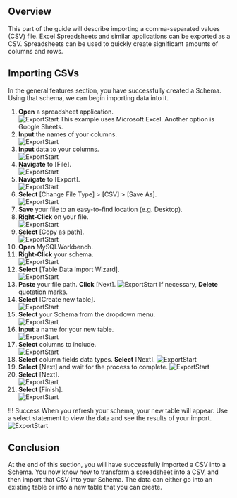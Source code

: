 ## Overview

This part of the guide will describe importing a comma-separated values (CSV) file. Excel Spreadsheets and similar applications can be exported as a CSV. Spreadsheets can be used to quickly create significant amounts of columns and rows.

## Importing CSVs

In the general features section, you have successfully created a Schema. Using that schema, we can begin importing data into it.

1. **Open** a spreadsheet application.  
![ExportStart](./images/CSVSpreadsheet.jpg)
    This example uses Microsoft Excel. Another option is Google Sheets.
2. **Input** the names of your columns.  
![ExportStart](./images/CSVColumnNames.jpg)
3. **Input** data to your columns.  
![ExportStart](./images/CSVColumnData.jpg)
4. **Navigate** to [File].  
![ExportStart](./images/CSVNavFile.jpg)
5. **Navigate** to [Export].  
![ExportStart](./images/CSVNavToExport.jpg)
6. **Select** [Change File Type] > [CSV] > [Save As].  
![ExportStart](./images/CSVSaveFileType.jpg)
7. **Save** your file to an easy-to-find location (e.g. Desktop).
8. **Right-Click** on your file.  
![ExportStart](./images/CSVIcon.jpg)
9. **Select** [Copy as path].  
![ExportStart](./images/CSVCopyAsPath.jpg)
10. **Open** MySQLWorkbench.
11. **Right-Click** your schema.  
![ExportStart](./images/CSVRClickSchema.jpg)
12. **Select** [Table Data Import Wizard].  
![ExportStart](./images/CSVImportWIzard.jpg)
13. **Paste** your file path. **Click** [Next].
![ExportStart](./images/CSVPasteFilePath.jpg)
    If necessary, **Delete** quotation marks.  
14. **Select** [Create new table].  
![ExportStart](./images/CSVCreateNewTable.jpg)
15. **Select** your Schema from the dropdown menu.  
![ExportStart](./images/CSVSelectSchema.jpg)
16. **Input** a name for your new table.  
![ExportStart](./images/CSVInputTableName.jpg)
17. **Select** columns to include.  
![ExportStart](./images/CSVSelectColumns.jpg)
18. **Select** column fields data types. **Select** [Next].
![ExportStart](./images/CSVSelectColumnFields.jpg)
19. **Select** [Next] and wait for the process to complete.
![ExportStart](./images/CSVFinishNext.jpg)
20. **Select** [Next].  
![ExportStart](./images/CSVFinishResults.jpg)
21. **Select** [Finish].  
![ExportStart](./images/CSVFinishFinal.jpg)

!!! Success
    When you refresh your schema, your new table will appear. Use a select statement to view the data and see the results of your import.  
    ![ExportStart](./images/CSVOutcome.jpg)

## Conclusion

At the end of this section, you will have successfully imported a CSV into a Schema. You now know how to transform a spreadsheet into a CSV, and then import that CSV into your Schema. The data can either go into an existing table or into a new table that you can create.
